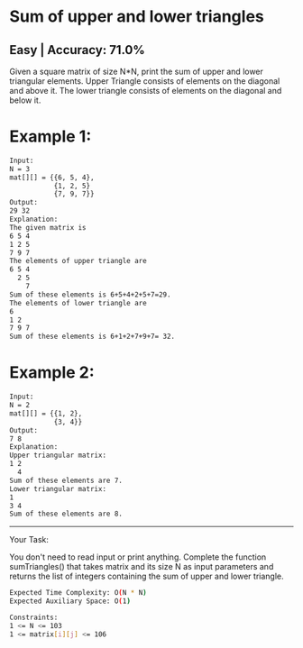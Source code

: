 # Sum of upper and lower triangles

## Easy  |  Accuracy: 71.0%

<p>Given a square matrix of size N*N, print the sum of upper and lower triangular elements. Upper Triangle consists of elements on the diagonal and above it. The lower triangle consists of elements on the diagonal and below it.</p> 


# Example 1:

```bash
Input:
N = 3 
mat[][] = {{6, 5, 4},
           {1, 2, 5}
           {7, 9, 7}}
Output: 
29 32
Explanation:
The given matrix is
6 5 4
1 2 5
7 9 7
The elements of upper triangle are
6 5 4
  2 5
    7
Sum of these elements is 6+5+4+2+5+7=29.
The elements of lower triangle are
6
1 2
7 9 7
Sum of these elements is 6+1+2+7+9+7= 32.
```

# Example 2:

```bash
Input:
N = 2
mat[][] = {{1, 2},
           {3, 4}}
Output: 
7 8
Explanation:
Upper triangular matrix:
1 2
  4
Sum of these elements are 7.
Lower triangular matrix:
1
3 4
Sum of these elements are 8.
```

<hr>

<span>Your Task:</span>
<p>You don't need to read input or print anything. Complete the function sumTriangles() that takes matrix and its size N as input parameters and returns the list of integers containing the sum of upper and lower triangle.</p>


```bash
Expected Time Complexity: O(N * N)
Expected Auxiliary Space: O(1)

Constraints: 
1 <= N <= 103
1 <= matrix[i][j] <= 106
```